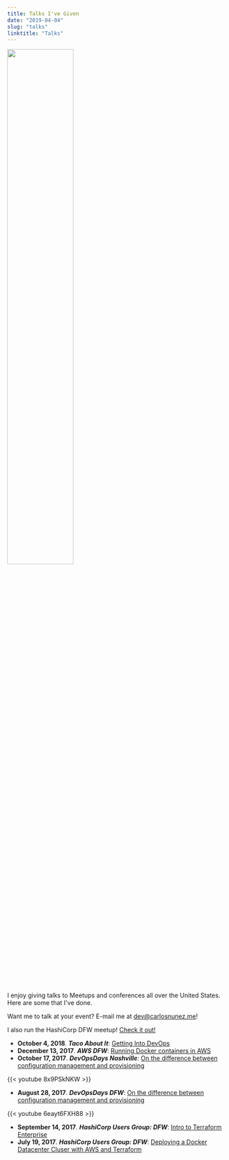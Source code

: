 ```yaml
---
title: Talks I've Given
date: "2019-04-04"
slug: "talks"
linktitle: "Talks"
---
```


<img src="/images/me_talking_20170904.png" height=55% width=55%>

I enjoy giving talks to Meetups and conferences all over the United States. Here are some that I've
done.

Want me to talk at your event? E-mail me at [dev@carlosnunez.me](mailto:dev@carlosnunez.me)!

I also run the HashiCorp DFW meetup! [Check it out!](https://meetup.com/hashicorpdfw)

-  **October 4, 2018**. ***Taco About It***: [Getting Into DevOps](https://www.linkedin.com/feed/update/urn:li:activity:6455463206302343168)
-  **December 13, 2017**. ***AWS DFW***: [Running Docker containers in AWS](https://www.meetup.com/AWS-Dallas/events/245650097/)
-  **October 17, 2017**. ***DevOpsDays Nashville***: [On the difference between configuration management and provisioning](https://www.youtube.com/watch?v=8x9PSkNKW-4)

{{< youtube 8x9PSkNKW >}}

-  **August 28, 2017**. ***DevOpsDays DFW***: [On the difference between configuration management and provisioning](https://www.youtube.com/watch?v=6eayt6FXH88)

{{< youtube 6eayt6FXH88 >}}

-  **September 14, 2017**. ***HashiCorp Users Group: DFW***: [Intro to Terraform Enterprise](https://www.meetup.com/hashicorpdfw/events/240700055/)
-  **July 19, 2017**. ***HashiCorp Users Group: DFW***: [Deploying a Docker Datacenter Cluser with AWS and Terraform](https://www.meetup.com/hashicorpdfw/events/240699879/)
